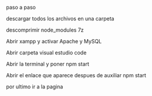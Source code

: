 paso a paso 

descargar todos los archivos en una carpeta 

descomprimir node_modules 7z

Abrir xampp y activar Apache y MySQL

Abrir carpeta visual estudio code 

Abrir la terminal y poner npm start

Abrir el enlace que aparece despues de auxiliar npm start

por ultimo ir a la pagina 
